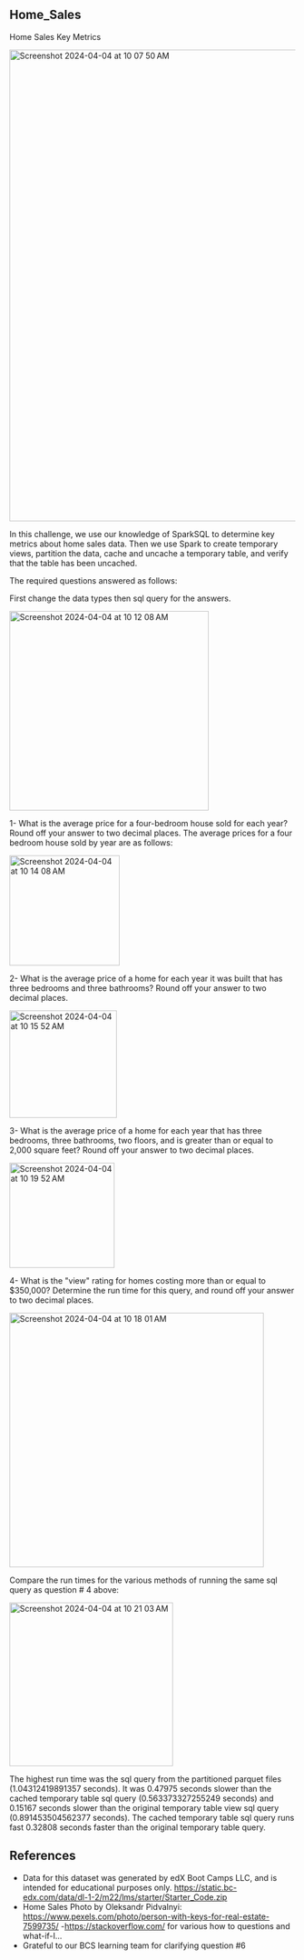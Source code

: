 ## Home_Sales
Home Sales Key Metrics

<img width="830" alt="Screenshot 2024-04-04 at 10 07 50 AM" src="https://github.com/kaurn6538/Home_Sales/assets/98873779/48723846-c6eb-4647-8841-e46f37ddf3ec">




In this challenge, we use our knowledge of SparkSQL to determine key metrics about home sales data. Then we use Spark to create temporary views, partition the data, cache and uncache a temporary table, and verify that the table has been uncached.



The required questions answered as follows:

First change the data types then sql query for the answers.

<img width="351" alt="Screenshot 2024-04-04 at 10 12 08 AM" src="https://github.com/kaurn6538/Home_Sales/assets/98873779/10b239da-56b8-45b1-901b-dce0227d03e2">

1- What is the average price for a four-bedroom house sold for each year? Round off your answer to two decimal places. The average prices for a four bedroom house sold by year are as follows:

<img width="194" alt="Screenshot 2024-04-04 at 10 14 08 AM" src="https://github.com/kaurn6538/Home_Sales/assets/98873779/c479c5a5-6e74-4da9-8e22-ec3eb4475f93">


2- What is the average price of a home for each year it was built that has three bedrooms and three bathrooms? Round off your answer to two decimal places.

<img width="189" alt="Screenshot 2024-04-04 at 10 15 52 AM" src="https://github.com/kaurn6538/Home_Sales/assets/98873779/68c2fc99-7b85-4308-80aa-06beacf62210">



3- What is the average price of a home for each year that has three bedrooms, three bathrooms, two floors, and is greater than or equal to 2,000 square feet? Round off your answer to two decimal places.

<img width="185" alt="Screenshot 2024-04-04 at 10 19 52 AM" src="https://github.com/kaurn6538/Home_Sales/assets/98873779/c0601c58-d970-4f30-917f-14ce248e18b2">


4- What is the "view" rating for homes costing more than or equal to $350,000? Determine the run time for this query, and round off your answer to two decimal places.

<img width="448" alt="Screenshot 2024-04-04 at 10 18 01 AM" src="https://github.com/kaurn6538/Home_Sales/assets/98873779/b46b736a-56d1-4ee2-8cba-6bc875ab0610">


Compare the run times for the various methods of running the same sql query as question # 4 above:

<img width="288" alt="Screenshot 2024-04-04 at 10 21 03 AM" src="https://github.com/kaurn6538/Home_Sales/assets/98873779/eaa1a848-ed13-4e2f-86c7-7bb738c4df62">



The highest run time was the sql query from the partitioned parquet files (1.04312419891357 seconds). It was 0.47975 seconds slower than the cached temporary table sql query (0.563373327255249 seconds) and 0.15167 seconds slower than the original temporary table view sql query (0.891453504562377 seconds). The cached temporary table sql query runs fast 0.32808 seconds faster than the original temporary table query.

## References

*    Data for this dataset was generated by edX Boot Camps LLC, and is intended for educational purposes only. https://static.bc-edx.com/data/dl-1-2/m22/lms/starter/Starter_Code.zip
*    Home Sales Photo by Oleksandr Pidvalnyi: https://www.pexels.com/photo/person-with-keys-for-real-estate-7599735/ -https://stackoverflow.com/ for various how to questions and what-if-I...
*    Grateful to our BCS learning team for clarifying question #6
